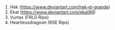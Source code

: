 1. Hek (https://www.deviantart.com/hek-el-grande)
2. Ekat (https://www.deviantart.com/ekat99)
3. Vurtax (FRLG Rips)
4. Heartlessdragoon (RSE Rips)